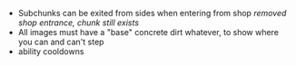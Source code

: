 - Subchunks can be exited from sides when entering from shop *removed shop entrance, chunk still exists*
- All images must have a "base" concrete dirt whatever, to show where you can and can't step
- ability cooldowns